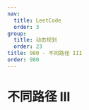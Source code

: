```yaml
---
nav:
  title: LeetCode
  order: 3
group:
  title: 动态规划
  order: 23
title: 980 - 不同路径 III
order: 980
---
```


# 不同路径 III
